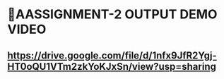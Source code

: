 # **🎥AASSIGNMENT-2 OUTPUT DEMO VIDEO**

## **https://drive.google.com/file/d/1nfx9JfR2Ygj-HT0oQU1VTm2zkYoKJxSn/view?usp=sharing**

